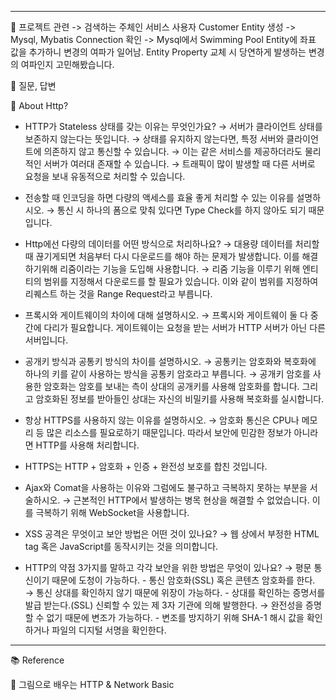 
---

🍎 프로젝트 관련
-> 검색하는 주체인 서비스 사용자 Customer Entity 생성
-> Mysql, Mybatis Connection 확인
-> Mysql에서 Swimming Pool Entity에 좌표 값을 추가하니 변경의 여파가 일어남. Entity Property 교체 시 당연하게 발생하는 변경의 여파인지 고민해봤습니다.

🍎 질문, 답변

🍏 About Http?

  * HTTP가 Stateless 상태를 갖는 이유는 무엇인가요?
  → 서버가 클라이언트 상태를 보존하지 않는다는 뜻입니다.
  → 상태를 유지하지 않는다면, 특정 서버와 클라이언트에 의존하지 않고 통신할 수 있습니다.
  → 이는 같은 서비스를 제공하더라도 물리적인 서버가 여러대 존재할 수 있습니다.
  → 트래픽이 많이 발생할 때 다른 서버로 요청을 보내 유동적으로 처리할 수 있습니다.

  * 전송할 때 인코딩을 하면 다량의 액세스를 효율 좋게 처리할 수 있는 이유를 설명하시오.
  → 통신 시 하나의 폼으로 맞춰 있다면 Type Check를 하지 않아도 되기 때문입니다.

  * Http에선 다량의 데이터를 어떤 방식으로 처리하나요?
  → 대용량 데이터를 처리할 때 끊기게되면 처음부터 다시 다운로드를 해야 하는 문제가 발생합니다. 이를 해결하기위해 리줌이라는 기능을 도입해 사용합니다.
  → 리줌 기능을 이루기 위해 엔티티의 범위를 지정해서 다운로드를 할 필요가 있습니다. 이와 같이 범위를 지정하여 리퀘스트 하는 것을 Range Request라고 부릅니다.

  * 프록시와 게이트웨이의 차이에 대해 설명하시오.
  → 프록시와 게이트웨이 둘 다 중간에 다리가 필요합니다. 게이트웨이는 요청을 받는 서버가 HTTP 서버가 아닌 다른 서버입니다.

  * 공개키 방식과 공통키 방식의 차이를 설명하시오.
  → 공통키는 암호화와 복호화에 하나의 키를 같이 사용하는 방식을 공통키 암호라고 부릅니다.
  → 공개키 암호를 사용한 암호화는 암호를 보내는 측이 상대의 공개키를 사용해 암호화를 합니다. 그리고 암호화된 정보를 받아들인 상대는 자신의 비밀키를 사용해 복호화를 실시합니다.

  * 항상 HTTPS를 사용하지 않는 이유를 설명하시오.
  → 암호화 통신은 CPU나 메모리 등 많은 리소스를 필요로하기 때문입니다. 따라서 보안에 민감한 정보가 아니라면 HTTP를 사용해 처리합니다.

  * HTTPS는 HTTP + 암호화 + 인증 + 완전성 보호를 합친 것입니다.

  * Ajax와 Comat을 사용하는 이유와 그럼에도 불구하고 극복하지 못하는 부분을 서술하시오.
  → 근본적인 HTTP에서 발생하는 병목 현상을 해결할 수 없었습니다. 이를 극복하기 위해 WebSocket을 사용합니다.

  * XSS 공격은 무엇이고 보안 방법은 어떤 것이 있나요?
  → 웹 상에서 부정한 HTML tag 혹은 JavaScript를 동작시키는 것을 의미합니다.

  * HTTP의 약점 3가지를 말하고 각각 보안을 위한 방법은 무엇이 있나요?
  → 평문 통신이기 때문에 도청이 가능하다. - 통신 암호화(SSL) 혹은 콘텐츠 암호화를 한다.
  → 통신 상대를 확인하지 않기 때문에 위장이 가능하다. - 상대를 확인하는 증명서를 발급 받는다.(SSL) 신뢰할 수 있는 제 3자 기관에 의해 발행한다.
  → 완전성을 증명할 수 없기 때문에 변조가 가능하다. - 변조를 방지하기 위해 SHA-1 해시 값을 확인하거나 파일의 디지털 서명을 확인한다.
---
📚 Reference

📘 그림으로 배우는 HTTP & Network Basic
